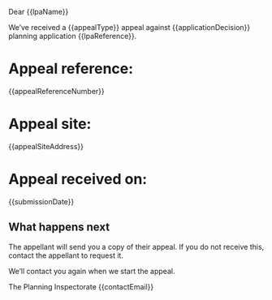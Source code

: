 Dear {{lpaName}}

We’ve received a {{appealType}} appeal against {{applicationDecision}} planning application {{lpaReference}}.

# Appeal reference:

{{appealReferenceNumber}}

# Appeal site:

{{appealSiteAddress}}

# Appeal received on:

{{submissionDate}}

## What happens next

The appellant will send you a copy of their appeal. If you do not receive this, contact the appellant to request it.

We’ll contact you again when we start the appeal.

The Planning Inspectorate
{{contactEmail}}
